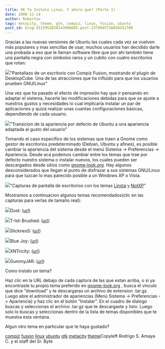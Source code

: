 ```yaml
---
title: OK Ya Instale Linux. Y ahora que? (Parte I)
date: 2008-11-14
author: Robertux
tags: metacity, theme, gtk, compiz, linux, fusion, ubuntu
post_id: blog-3515952828243908885.post-2379895716858352709
---
```


Gracias a las nuevas versiones de Ubuntu las cuales cada vez se vuelven más
      populares y mas sencillas de usar, muchos usuarios han decidido darle una probada a eso que le
      llaman software libre que por ahí también tiene una pantalla negra con símbolos raros y un
      cubito con cuatro escritorios que rotan:

[![](http://4.bp.blogspot.com/_jH77WNrMVRA/SRyJte9EnqI/AAAAAAAAEFM/TvabewsBIgY/s400/compizfusion-cube2.png)](http://4.bp.blogspot.com/_jH77WNrMVRA/SRyJte9EnqI/AAAAAAAAEFM/TvabewsBIgY/s1600-h/compizfusion-cube2.png)"Pantallazo de un escritorio con Compiz Fusion,
      mostrando el plugin de DesktopCube. Una de las atracciones que ha influido para que los
      usuarios prueben GNU/Linux"

Una vez que ha
      pasado el efecto de impresión hay que ir pensando en adaptar el sistema, hacerle las
      modificaciones debidas para que se ajuste a nuestros gustos y necesidades lo cual implicaría
      instalar un par de aplicaciones y quizá realizar unas cuantas configuraciones básicas,
      dependiendo de cada usuario.

[![](http://4.bp.blogspot.com/_jH77WNrMVRA/SRyQfXHkpII/AAAAAAAAEFc/wPnM87N_Ukw/s400/transicion.png)](http://4.bp.blogspot.com/_jH77WNrMVRA/SRyQfXHkpII/AAAAAAAAEFc/wPnM87N_Ukw/s1600-h/transicion.png)"Transicion de la apariencia
      por defecto de Ubuntu a una apariencia adaptada al gusto del
      usuario"

Tomando el caso especifíco de los sistemas que traen a
      Gnome como gestor de escritorios predeterminado (Debian, Ubuntu y afines), es posible cambiar
      la apariencia del sistema desde el menú Sistema -> Preferencias -> Apariencia. Desde acá
      podemos cambiar entre los temas que trae por defecto nuestro sistema o instalar nuevos, los
      cuales pueden ser descargados desde sitios como [gnome-look.org](http://gnome-look.org/). Hay algunos desconsiderados que
      llegan al punto de disfrazar a sus sistemas GNU/Linux para que luzcan lo mas parecido posible
      a un Windows XP o Vista.

[![](http://4.bp.blogspot.com/_jH77WNrMVRA/SRyVViCDRTI/AAAAAAAAEFk/xqL7n9xFSRg/s400/linsta%26notxp.png)](http://4.bp.blogspot.com/_jH77WNrMVRA/SRyVViCDRTI/AAAAAAAAEFk/xqL7n9xFSRg/s1600-h/linsta%26notxp.png)"Capturas de pantalla de
      escritorios con los temas [Linsta](http://gnome-look.org/content/show.php/Murrina-LiNsta+%28LiNsta+is+Not+Vista+%3B-%29?content=61068)
      y [NotXP](http://gnome-look.org/content/show.php/NotXP?content=73782)"

Mostramos a continuacion algunos temas
      recomendados(clic en las capturas para verlas de tamaño real):

[![](http://2.bp.blogspot.com/_jH77WNrMVRA/SRyaoaiiqUI/AAAAAAAAEFs/zZOU91B8--M/s400/dust.jpg)](http://2.bp.blogspot.com/_jH77WNrMVRA/SRyaoaiiqUI/AAAAAAAAEFs/zZOU91B8--M/s1600-h/dust.jpg)Dust: ([url](http://gnome-look.org/content/show.php/Ubuntu+Dust+Mod?content=90531))

[![](http://3.bp.blogspot.com/_jH77WNrMVRA/SRybNsyKt-I/AAAAAAAAEF0/A59MTaE_88I/s400/t-ish.jpg)](http://3.bp.blogspot.com/_jH77WNrMVRA/SRybNsyKt-I/AAAAAAAAEF0/A59MTaE_88I/s1600-h/t-ish.jpg)T-Ish Brushed: ([url](http://gnome-look.org/content/show.php/T-Ish-Brushed-Overlaid+huryochagi+Jaguar+OS+X?content=61850))

[![](http://2.bp.blogspot.com/_jH77WNrMVRA/SR3LHbMh3pI/AAAAAAAAEF8/9Ab3r8DJVl8/s400/slickness.jpg)](http://2.bp.blogspot.com/_jH77WNrMVRA/SR3LHbMh3pI/AAAAAAAAEF8/9Ab3r8DJVl8/s1600-h/slickness.jpg)SlicknesS: ([url](http://gnome-look.org/content/show.php/SlicknesS?content=71993))

[![](http://4.bp.blogspot.com/_jH77WNrMVRA/SR3LYyt1_6I/AAAAAAAAEGE/cvr2rKyvlt8/s400/bluejoy.jpg)](http://4.bp.blogspot.com/_jH77WNrMVRA/SR3LYyt1_6I/AAAAAAAAEGE/cvr2rKyvlt8/s1600-h/bluejoy.jpg)Blue Joy: ([url](http://gnome-look.org/content/show.php/Blue+Joy?content=73387))

[![](http://4.bp.blogspot.com/_jH77WNrMVRA/SR3MO6E1HqI/AAAAAAAAEGM/QYTNGlOhW24/s400/xntricity.jpg)](http://4.bp.blogspot.com/_jH77WNrMVRA/SR3MO6E1HqI/AAAAAAAAEGM/QYTNGlOhW24/s1600-h/xntricity.jpg)XNTricity: ([url](http://gnome-look.org/content/show.php/XNTricity?content=78410))

[![](http://2.bp.blogspot.com/_jH77WNrMVRA/SR3MqZg1qGI/AAAAAAAAEGU/y9d3vh4_X2o/s400/gummyjar.jpg)](http://2.bp.blogspot.com/_jH77WNrMVRA/SR3MqZg1qGI/AAAAAAAAEGU/y9d3vh4_X2o/s1600-h/gummyjar.jpg)GummyJAR: ([url](http://gnome-look.org/content/show.php/GummyJAR?content=68671))

Como instalo un tema?

Haz clic en
      la URL debajo de cada captura de las que estan arriba, o si ya encontraste tu propio tema
      preferido en [gnome-look.org](http://gnome-look.org) , busca el vinculo
      que dice "download" y te descargaras un archivo de extension .tar.gz. Luego abre el
      administrador de apariencias (Menú Sistema -> Preferencias -> Apariencia) y haz clic en
      el botón "Instalar". En el cuadro de dialogo buscas y seleccionas el archivo .tar.gz que te
      descargaste y listo. Luego solo lo buscas y seleccionas dentro de la lista de temas
      disponibles que te muestra esta ventana.

Algun otro tema en particular
      que te haya gustado?

[compiz](http://www.blogalaxia.com/tags/compiz) [fusion](http://www.blogalaxia.com/tags/fusion) [linux](http://www.blogalaxia.com/tags/linux) [ubuntu](http://www.blogalaxia.com/tags/ubuntu) [gtk](http://www.blogalaxia.com/tags/gtk)
[metacity](http://www.blogalaxia.com/tags/metacity) [theme](http://www.blogalaxia.com/tags/theme)Copyleft Rodrigo S. Amaya C. y el staff del Sr.
      Byte